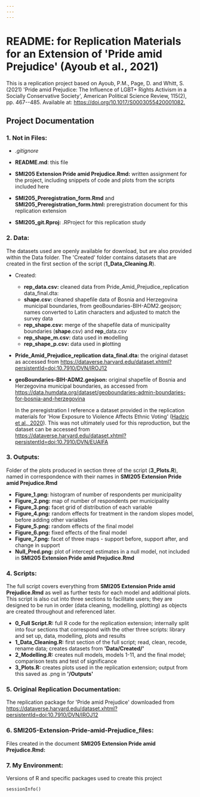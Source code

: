 ```yaml
---
---
---
```


# README: for Replication Materials for an Extension of 'Pride amid Prejudice' (Ayoub et al., 2021)

This is a replication project based on Ayoub, P.M., Page, D. and Whitt, S. (2021) 'Pride amid Prejudice: The Influence of LGBT+ Rights Activism in a Socially Conservative Society', American Political Science Review, 115(2), pp. 467--485. Available at: <https://doi.org/10.1017/S0003055420001082.>

## Project Documentation

### 1. Not in Files:

-   *.gitignore*

-   **README.md**: this file

-   **SMI205 Extension Pride amid Prejudice.Rmd:** written assignment for the project, including snippets of code and plots from the scripts included here

-   **SMI205_Preregistration_form.Rmd** and **SMI205_Preregistration_form.html:** preregistration document for this replication extension

-   **SMI205_git.Rproj:** .RProject for this replication study

### 2. Data:

The datasets used are openly available for download, but are also provided within the Data folder. The 'Created' folder contains datasets that are created in the first section of the script (**1_Data_Cleaning.R**). 

-   Created:

    -   **rep_data.csv:** cleaned data from Pride_Amid_Prejudice_replication data_final.dta:
    -   **shape.csv:** cleaned shapefile data of Bosnia and Herzegovina municipal boundaries, from geoBoundaries-BIH-ADM2.geojson; names converted to Latin characters and adjusted to match the survey data
    -   **rep_shape.csv:** merge of the shapefile data of municipality boundaries (**shape**.csv) and **rep**\_data.csv
    -   **rep_shape_m.csv:** data used in **m**odelling
    -   **rep_shape_p.csv:** data used in **p**lotting

-   **Pride_Amid_Prejudice_replication data_final.dta:** the original dataset as accessed from <https://dataverse.harvard.edu/dataset.xhtml?persistentId=doi:10.7910/DVN/IROJ12>

-   **geoBoundaries-BIH-ADM2.geojson:** original shapefile of Bosnia and Herzegovina municipal boundaries, as accessed from <https://data.humdata.org/dataset/geoboundaries-admin-boundaries-for-bosnia-and-herzegovina>

    In the preregistration I reference a dataset provided in the replication materials for 'How Exposure to Violence Affects Ethnic Voting' ([Hadzic et al., 2020](https://doi.org/10.1017/S0007123417000448.)). This was not ultimately used for this reproduction, but the dataset can be accessed from <https://dataverse.harvard.edu/dataset.xhtml?persistentId=doi:10.7910/DVN/EUAIFA>

### 3. Outputs:

Folder of the plots produced in section three of the script (**3_Plots.R**), named in correspondence with their names in **SMI205 Extension Pride amid Prejudice.Rmd**

-   **Figure_1.png:** histogram of number of respondents per municipality
-   **Figure_2.png:** map of number of respondents per municipality
-   **Figure_3.png:** facet grid of distribution of each variable
-   **Figure_4.png:** random effects for treatment in the random slopes model, before adding other variables
-   **Figure_5.png:** random effects of the final model
-   **Figure_6.png:** fixed effects of the final model
-   **Figure_7.png:** facet of three maps - support before, support after, and change in support
-   **Null_Pred.png:** plot of intercept estimates in a null model, not included in **SMI205 Extension Pride amid Prejudice.Rmd**

### 4. Scripts:

The full script covers everything from **SMI205 Extension Pride amid Prejudice.Rmd** as well as further tests for each model and additional plots. This script is also cut into three sections to facilitate users; they are designed to be run in order (data cleaning, modelling, plotting) as objects are created throughout and referenced later.

-   **0_Full Script.R:** full R code for the replication extension; internally split into four sections that correspond with the other three scripts: library and set up, data, modelling, plots and results
-   **1_Data_Cleaning.R:** first section of the full script; read, clean, recode, rename data; creates datasets from **'Data/Created/'**
-   **2_Modelling.R:** creates null models, models 1-11, and the final model; comparison tests and test of significance
-   **3_Plots.R:** creates plots used in the replication extension; output from this saved as .png in **'/Outputs'**

### 5. Original Replication Documentation: 

The replication package for 'Pride amid Prejudice' downloaded from <https://dataverse.harvard.edu/dataset.xhtml?persistentId=doi:10.7910/DVN/IROJ12>

### 6. SMI205-Extension-Pride-amid-Prejudice_files:

Files created in the document **SMI205 Extension Pride amid Prejudice.Rmd:**

### 7. My Environment:

Versions of R and specific packages used to create this project

```{r}
sessionInfo()
```
